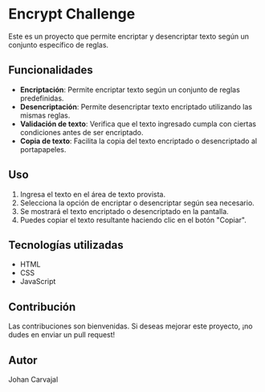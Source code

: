 # Encrypt Challenge

Este es un proyecto que permite encriptar y desencriptar texto según un conjunto específico de reglas.

## Funcionalidades

- **Encriptación**: Permite encriptar texto según un conjunto de reglas predefinidas.
- **Desencriptación**: Permite desencriptar texto encriptado utilizando las mismas reglas.
- **Validación de texto**: Verifica que el texto ingresado cumpla con ciertas condiciones antes de ser encriptado.
- **Copia de texto**: Facilita la copia del texto encriptado o desencriptado al portapapeles.

## Uso

1. Ingresa el texto en el área de texto provista.
2. Selecciona la opción de encriptar o desencriptar según sea necesario.
3. Se mostrará el texto encriptado o desencriptado en la pantalla.
4. Puedes copiar el texto resultante haciendo clic en el botón "Copiar".

## Tecnologías utilizadas

- HTML
- CSS
- JavaScript

## Contribución

Las contribuciones son bienvenidas. Si deseas mejorar este proyecto, ¡no dudes en enviar un pull request!

## Autor

Johan Carvajal
